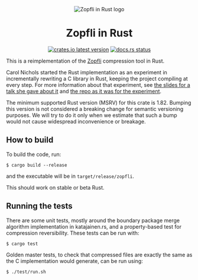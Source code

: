 <div align="center">
<img src="https://avatars.githubusercontent.com/u/100982154?s=200&v=4" alt="Zopfli in Rust logo">
<h1>Zopfli in Rust</h1>

<a href="https://crates.io/crates/zopfli"><img alt="crates.io latest version" src="https://img.shields.io/crates/v/zopfli"></a>
<a href="https://docs.rs/zopfli"><img alt="docs.rs status" src="https://img.shields.io/docsrs/zopfli?label=docs.rs"></a>
</div>

This is a reimplementation of the [Zopfli](https://github.com/google/zopfli) compression tool in Rust.

Carol Nichols started the Rust implementation as an experiment in incrementally rewriting a C library in Rust, keeping the project compiling at every step. For more information about that experiment, see [the slides for a talk she gave about it](https://github.com/carols10cents/rust-out-your-c-talk) and [the repo as it was for the experiment](https://github.com/carols10cents/zopfli).

The minimum supported Rust version (MSRV) for this crate is 1.82. Bumping this version is not considered a breaking change for semantic versioning purposes. We will try to do it only when we estimate that such a bump would not cause widespread inconvenience or breakage.

## How to build

To build the code, run:

```
$ cargo build --release
```

and the executable will be in `target/release/zopfli`.

This should work on stable or beta Rust.

## Running the tests

There are some unit tests, mostly around the boundary package merge algorithm implementation in katajainen.rs, and a property-based test for compression reversibility. These tests can be run with:

```
$ cargo test
```

Golden master tests, to check that compressed files are exactly the same as the C implementation would generate, can be run using:

```
$ ./test/run.sh
```
